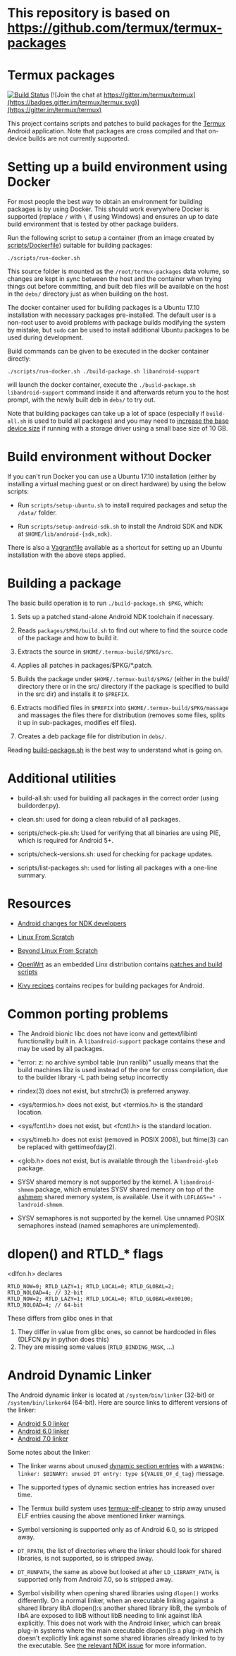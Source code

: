 This repository is based on https://github.com/termux/termux-packages
===============


Termux packages
===============
[![Build Status](https://travis-ci.org/termux/termux-packages.svg?branch=master)](https://travis-ci.org/termux/termux-packages)
[![Join the chat at https://gitter.im/termux/termux](https://badges.gitter.im/termux/termux.svg)](https://gitter.im/termux/termux)

This project contains scripts and patches to build packages for the [Termux](https://termux.com/) Android application. Note that packages are cross compiled and that on-device builds are not currently supported.

Setting up a build environment using Docker
===========================================
For most people the best way to obtain an environment for building packages is by using Docker. This should work everywhere Docker is supported (replace `/` with `\` if using Windows) and ensures an up to date build environment that is tested by other package builders.

Run the following script to setup a container (from an image created by [scripts/Dockerfile](scripts/Dockerfile)) suitable for building packages:

    ./scripts/run-docker.sh

This source folder is mounted as the `/root/termux-packages` data volume, so changes are kept
in sync between the host and the container when trying things out before committing, and built
deb files will be available on the host in the `debs/` directory just as when building on the host.

The docker container used for building packages is a Ubuntu 17.10 installation with necessary packages
pre-installed. The default user is a non-root user to avoid problems with package builds modifying the system
by mistake, but `sudo` can be used to install additional Ubuntu packages to be used during development.

Build commands can be given to be executed in the docker container directly:

    ./scripts/run-docker.sh ./build-package.sh libandroid-support

will launch the docker container, execute the `./build-package.sh libandroid-support`
command inside it and afterwards return you to the host prompt, with the newly built
deb in `debs/` to try out.

Note that building packages can take up a lot of space (especially if `build-all.sh` is used to build all packages) and you may need to [increase the base device size](http://www.projectatomic.io/blog/2016/03/daemon_option_basedevicesize/) if running with a storage driver using a small base size of 10 GB.

Build environment without Docker
================================
If you can't run Docker you can use a Ubuntu 17.10 installation (either by installing a virtual maching guest or on direct hardware) by using the below scripts:

- Run `scripts/setup-ubuntu.sh` to install required packages and setup the `/data/` folder.

- Run `scripts/setup-android-sdk.sh` to install the Android SDK and NDK at `$HOME/lib/android-{sdk,ndk}`.

There is also a [Vagrantfile](scripts/Vagrantfile) available as a shortcut for setting up an Ubuntu installation with the above steps applied.

Building a package
==================
The basic build operation is to run `./build-package.sh $PKG`, which:

1. Sets up a patched stand-alone Android NDK toolchain if necessary.

2. Reads `packages/$PKG/build.sh` to find out where to find the source code of the package and how to build it.

3. Extracts the source in `$HOME/.termux-build/$PKG/src`.

4. Applies all patches in packages/$PKG/\*.patch.

5. Builds the package under `$HOME/.termux-build/$PKG/` (either in the build/ directory there or in the
  src/ directory if the package is specified to build in the src dir) and installs it to `$PREFIX`.

6. Extracts modified files in `$PREFIX` into `$HOME/.termux-build/$PKG/massage` and massages the
  files there for distribution (removes some files, splits it up in sub-packages, modifies elf files).

7. Creates a deb package file for distribution in `debs/`.

Reading [build-package.sh](build-package.sh) is the best way to understand what is going on.

Additional utilities
====================
* build-all.sh: used for building all packages in the correct order (using buildorder.py).

* clean.sh: used for doing a clean rebuild of all packages.

* scripts/check-pie.sh: Used for verifying that all binaries are using PIE, which is required for Android 5+.

* scripts/check-versions.sh: used for checking for package updates.
	
* scripts/list-packages.sh: used for listing all packages with a one-line summary.


Resources
=========
* [Android changes for NDK developers](https://android.googlesource.com/platform/bionic/+/master/android-changes-for-ndk-developers.md)

* [Linux From Scratch](http://www.linuxfromscratch.org/lfs/view/stable/)

* [Beyond Linux From Scratch](http://www.linuxfromscratch.org/blfs/view/stable/)

* [OpenWrt](https://openwrt.org/) as an embedded Linx distribution contains [patches and build scripts](https://dev.openwrt.org/browser/packages)

* [Kivy recipes](https://github.com/kivy/python-for-android/tree/master/pythonforandroid/recipes) contains recipes for building packages for Android.


Common porting problems
=======================
* The Android bionic libc does not have iconv and gettext/libintl functionality built in. A `libandroid-support` package contains these and may be used by all packages.

* "error: z: no archive symbol table (run ranlib)" usually means that the build machines libz is used instead of the one for cross compilation, due to the builder library -L path being setup incorrectly

* rindex(3) does not exist, but strrchr(3) is preferred anyway.

* &lt;sys/termios.h&gt; does not exist, but &lt;termios.h&gt; is the standard location.

* &lt;sys/fcntl.h&gt; does not exist, but &lt;fcntl.h&gt; is the standard location.

* &lt;sys/timeb.h&gt; does not exist (removed in POSIX 2008), but ftime(3) can be replaced with gettimeofday(2).

* &lt;glob.h&gt; does not exist, but is available through the `libandroid-glob` package.

* SYSV shared memory is not supported by the kernel. A `libandroid-shmem` package, which emulates SYSV shared memory on top of the [ashmem](http://elinux.org/Android_Kernel_Features#ashmem) shared memory system, is available. Use it with `LDFLAGS+=" -landroid-shmem`.

* SYSV semaphores is not supported by the kernel. Use unnamed POSIX semaphores instead (named semaphores are unimplemented).

dlopen() and RTLD&#95;&#42; flags
=================================
&lt;dlfcn.h&gt; declares

    RTLD_NOW=0; RTLD_LAZY=1; RTLD_LOCAL=0; RTLD_GLOBAL=2;       RTLD_NOLOAD=4; // 32-bit
    RTLD_NOW=2; RTLD_LAZY=1; RTLD_LOCAL=0; RTLD_GLOBAL=0x00100; RTLD_NOLOAD=4; // 64-bit

These differs from glibc ones in that

1. They differ in value from glibc ones, so cannot be hardcoded in files (DLFCN.py in python does this)
2. They are missing some values (`RTLD_BINDING_MASK`, ...)

Android Dynamic Linker
======================
The Android dynamic linker is located at `/system/bin/linker` (32-bit) or `/system/bin/linker64` (64-bit). Here are source links to different versions of the linker:

- [Android 5.0 linker](https://android.googlesource.com/platform/bionic/+/lollipop-mr1-release/linker/linker.cpp)
- [Android 6.0 linker](https://android.googlesource.com/platform/bionic/+/marshmallow-mr1-release/linker/linker.cpp)
- [Android 7.0 linker](https://android.googlesource.com/platform/bionic/+/nougat-mr1-release/linker/linker.cpp)

Some notes about the linker:

- The linker warns about unused [dynamic section entries](https://docs.oracle.com/cd/E23824_01/html/819-0690/chapter6-42444.html) with a `WARNING: linker: $BINARY: unused DT entry: type ${VALUE_OF_d_tag}` message.

- The supported types of dynamic section entries has increased over time.

- The Termux build system uses [termux-elf-cleaner](https://github.com/termux/termux-elf-cleaner) to strip away unused ELF entries causing the above mentioned linker warnings.

- Symbol versioning is supported only as of Android 6.0, so is stripped away.

- `DT_RPATH`, the list of directories where the linker should look for shared libraries, is not supported, so is stripped away.

- `DT_RUNPATH`, the same as above but looked at after `LD_LIBRARY_PATH`, is supported only from Android 7.0, so is stripped away.

- Symbol visibility when opening shared libraries using `dlopen()` works differently. On a normal linker, when an executable linking against a shared library libA dlopen():s another shared library libB, the symbols of libA are exposed to libB without libB needing to link against libA explicitly. This does not work with the Android linker, which can break plug-in systems where the main executable dlopen():s a plug-in which doesn't explicitly link against some shared libraries already linked to by the executable. See [the relevant NDK issue](https://github.com/android-ndk/ndk/issues/201) for more information.
